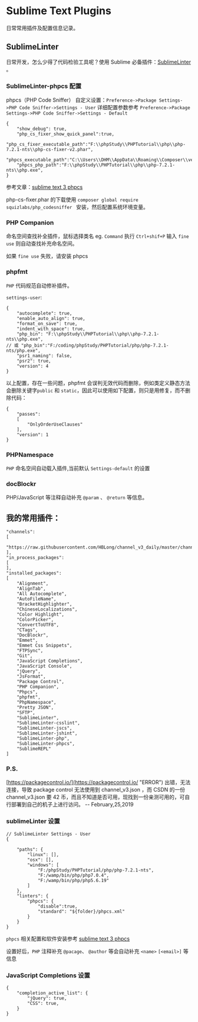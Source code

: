 # Sublime Text Plugins

日常常用插件及配置信息记录。

## SublimeLinter

日常开发，怎么少得了代码检验工具呢？使用 Sublime 必备插件：[SublimeLinter](http://www.sublimelinter.com/en/stable/  "SublimeLinter") 。

### SublimeLinter-phpcs 配置

phpcs（PHP Code Sniffer） 自定义设置：`Preference->Package Settings->PHP Code Sniffer->Settings - User` 详细配置参数参考 `Preference->Package Settings->PHP Code Sniffer->Settings - Default`

    {
        "show_debug": true,
        "php_cs_fixer_show_quick_panel":true,
        "php_cs_fixer_executable_path":"F:\\phpStudy\\PHPTutorial\\php\\php-7.2.1-nts\\php-cs-fixer-v2.phar",
        "phpcs_executable_path":"C:\\Users\\DHM\\AppData\\Roaming\\Composer\\vendor\\bin\\phpcs.bat",
        "phpcs_php_path":"F:\\phpStudy\\PHPTutorial\\php\\php-7.2.1-nts\\php.exe",
    }

参考文章：[sublime text 3 phpcs](https://blog.csdn.net/yxwb1253587469/article/details/72896241 "sublime text 3 phpcs")

php-cs-fixer.phar 的下载使用 `composer global require squizlabs/php_codesniffer ` 安装，然后配置系统环境变量。

### PHP Companion

命名空间查找补全插件，鼠标选择类名 eg. `Command` 执行 `Ctrl+shif+P` 输入 `fine use` 则自动查找补充命名空间。 

如果 `fine use` 失败，请安装 phpcs

### phpfmt

`PHP` 代码规范自动修补插件。

`settings-user`:

    {
        "autocomplete": true,
        "enable_auto_align": true,
        "format_on_save": true,
        "indent_with_space": true,
        "php_bin": "F:\\phpStudy\\PHPTutorial\\php\\php-7.2.1-nts\\php.exe",
    // 或 "php_bin":"F:/coding/phpStudy/PHPTutorial/php/php-7.2.1-nts/php.exe",
        "psr1_naming": false,
        "psr2": true,
        "version": 4
    }

以上配置，存在一些问题，phpfmt 会误判无效代码而删除，例如类定义静态方法会删除关键字`public` 和 `static`，因此可以使用如下配置，则只是用修复，而不删除代码：

    {
        "passes":
        [
            "OnlyOrderUseClauses"
        ],
        "version": 1
    }

### PHPNamespace

`PHP` 命名空间自动载入插件,当前默认 `Settings-default` 的设置

### docBlockr

PHP/JavaScript 等注释自动补充 `@param` 、 `@return` 等信息。

## 我的常用插件：

    "channels":
    [
        "https://raw.githubusercontent.com/HBLong/channel_v3_daily/master/channel_v3.json"
    ],
    "in_process_packages":
    [
    ],
    "installed_packages":
    [
        "Alignment",
        "AlignTab",
        "All Autocomplete",
        "AutoFileName",
        "BracketHighlighter",
        "ChineseLocalizations",
        "Color Highlight",
        "ColorPicker",
        "ConvertToUTF8",
        "CTags",
        "DocBlockr",
        "Emmet",
        "Emmet Css Snippets",
        "FTPSync",
        "Git",
        "JavaScript Completions",
        "JavaScript Console",
        "jQuery",
        "JsFormat",
        "Package Control",
        "PHP Companion",
        "Phpcs",
        "phpfmt",
        "PhpNamespace",
        "Pretty JSON",
        "SFTP",
        "SublimeLinter",
        "SublimeLinter-csslint",
        "SublimeLinter-jscs",
        "SublimeLinter-jshint",
        "SublimeLinter-php",
        "SublimeLinter-phpcs",
        "SublimeREPL"
    ]

### P.S.

[https://packagecontrol.io/](https://packagecontrol.io/ "ERROR") 出错，无法连接，导致 package control 无法使用到 channel_v3.json ，而 CSDN 的一份 channel_v3.json 要 42 币，而且不知道是否可用，现找到一份亲测可用的，可自行部署到自己的机子上进行访问。 -- February,25,2019

### sublimeLinter 设置

    // SublimeLinter Settings - User
    {
    
        "paths": {
            "linux": [],
            "osx": [],
            "windows": [
                "F:/phpStudy/PHPTutorial/php/php-7.2.1-nts",
                "F:/wamp/bin/php/php7.0.4",
                "F:/wamp/bin/php/php5.6.19"
            ]
        },
        "linters": {
            "phpcs": {
                "disable":true,
                "standard": "${folder}/phpcs.xml"
            }
        }
    }

`phpcs` 相关配置和软件安装参考 [sublime text 3 phpcs](https://blog.csdn.net/yxwb1253587469/article/details/72896241 "sublime text 3 phpcs")

设置好后，`PHP` 注释补充 `@pacage`、 `@author` 等会自动补充 `<name>` `[<email>]` 等信息

### JavaScript Completions 设置

    {
        "completion_active_list": {
            "jQuery": true,
            "CSS": true,
        }
    }
